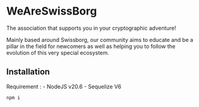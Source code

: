 # WeAreSwissBorg

The association that supports you in your cryptographic adventure!

Mainly based around Swissborg, our community aims to educate and be a pillar in the field for newcomers as well as helping you to follow the evolution of this very special ecosystem.

## Installation

Requirement :
    - NodeJS v20.6
    - Sequelize V6

```bash
npm i
```

